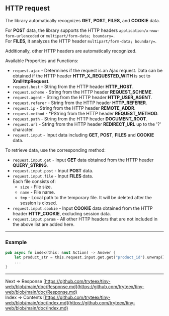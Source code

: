 ## HTTP request
The library automatically recognizes __GET__, __POST__, __FILES__, and __COOKIE__ data.

For __POST__ data, the library supports the HTTP headers `application/x-www-form-urlencoded` or `multipart/form-data; boundary=`.  
For __FILES__, it analyzes the HTTP header `multipart/form-data; boundary=`.

Additionally, other HTTP headers are automatically recognized.

Available Properties and Functions:
* `request.ajax` - Determines if the request is an Ajax request. Data can be obtained if the HTTP header __HTTP_X_REQUESTED_WITH__ is set to __XmlHttpRequest__.
* `request.host` - String from the HTTP header __HTTP_HOST__. 
* `request.scheme` - String from the HTTP header __REQUEST_SCHEME__.
* `request.agent` - String from the HTTP header __HTTP_USER_AGENT__.
* `request.referer` - String from the HTTP header __HTTP_REFERER__.
* `request.ip` - String from the HTTP header __REMOTE_ADDR__.
* `request.method` - *РString from the HTTP header __REQUEST_METHOD__.
* `request.path` - String from the HTTP header __DOCUMENT_ROOT__.
* `request.url` - String from the HTTP header __REDIRECT_URL__ up to the '?' character.
* `request.input` -  Input data including __GET__, __POST__, __FILES__ and __COOKIE__ data.

To retrieve data, use the corresponding method:
* `request.input.get` - Input __GET__ data obtained from the HTTP header __QUERY_STRING__.
* `request.input.post` - Input  __POST__ data.
* `request.input.file` - Input  __FILES__ data.  
Each file consists of:
  * `size` - File size.
  * `name` - File name.
  * `tmp` - Local path to the temporary file. It will be deleted after the session is closed.
* `request.input.cookie` - Input __COOKIE__ data obtained from the HTTP header __HTTP_COOKIE__, excluding session data.
* `request.input.param` - All other HTTP headers that are not included in the above list are added here.
___
### Example
```rust
pub async fn index(this: &mut Action) -> Answer {
    let product_str = this.request.input.get.get("product_id").unwrap();
    ...
}
```
___
Next => Response [https://github.com/tryteex/tiny-web/blob/main/doc/Response.md](https://github.com/tryteex/tiny-web/blob/main/doc/Response.md)   
Index => Contents [https://github.com/tryteex/tiny-web/blob/main/doc/Index.md](https://github.com/tryteex/tiny-web/blob/main/doc/Index.md)  